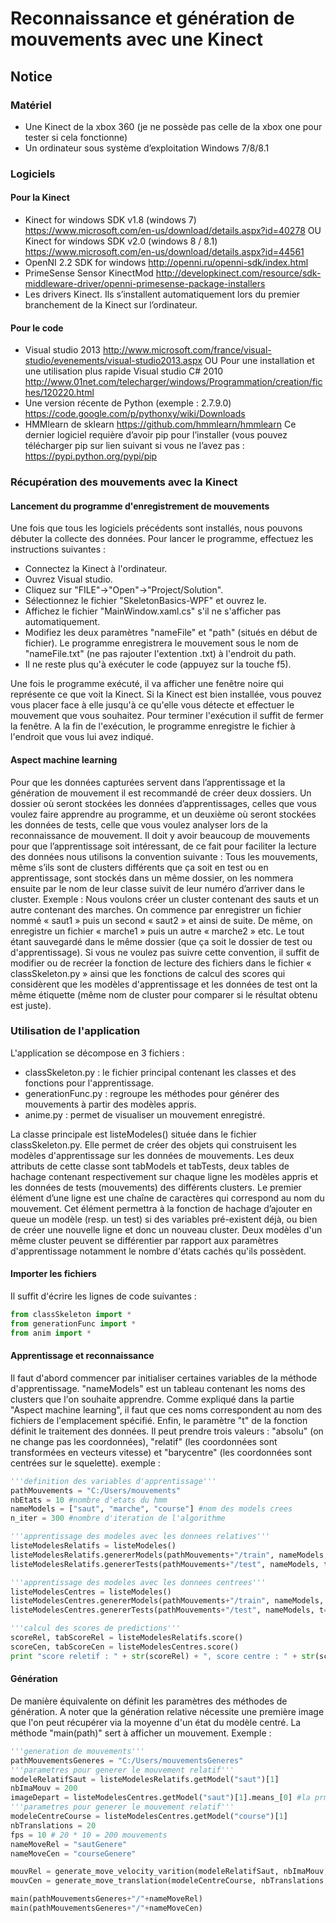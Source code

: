 # Reconnaissance et génération de mouvements avec une Kinect 

## Notice

### Matériel
- Une Kinect de la xbox 360 (je ne possède pas celle de la xbox one pour tester si cela fonctionne)
- Un ordinateur sous système d’exploitation Windows 7/8/8.1

### Logiciels
#### Pour la Kinect
- Kinect for windows SDK v1.8 (windows 7) https://www.microsoft.com/en-us/download/details.aspx?id=40278
OU
Kinect for windows SDK v2.0 (windows 8 / 8.1) https://www.microsoft.com/en-us/download/details.aspx?id=44561
- OpenNI 2.2 SDK for windows http://openni.ru/openni-sdk/index.html
- PrimeSense Sensor KinectMod http://developkinect.com/resource/sdk-middleware-driver/openni-primesense-package-installers
- Les drivers Kinect. Ils s’installent automatiquement lors du premier branchement de la Kinect sur l’ordinateur.

#### Pour le code
- Visual studio 2013 http://www.microsoft.com/france/visual-studio/evenements/visual-studio2013.aspx
OU
Pour une installation et une utilisation plus rapide Visual studio C# 2010 http://www.01net.com/telecharger/windows/Programmation/creation/fiches/120220.html
- Une version récente de Python (exemple : 2.7.9.0) https://code.google.com/p/pythonxy/wiki/Downloads
- HMMlearn de sklearn https://github.com/hmmlearn/hmmlearn
Ce dernier logiciel requière d’avoir pip pour l’installer (vous pouvez télécharger pip sur lien suivant si vous ne l’avez pas : https://pypi.python.org/pypi/pip

### Récupération des mouvements avec la Kinect
#### Lancement du programme d'enregistrement de mouvements

Une fois que tous les logiciels précédents sont installés, nous pouvons débuter la collecte des données. Pour lancer le programme, effectuez les instructions suivantes :
- Connectez la Kinect à l'ordinateur.
- Ouvrez Visual studio.
- Cliquez sur "FILE"->"Open"->"Project/Solution".
- Sélectionnez le fichier "SkeletonBasics-WPF" et ouvrez le.
- Affichez le fichier "MainWindow.xaml.cs" s'il ne s'afficher pas automatiquement.
- Modifiez les deux paramètres "nameFile" et "path" (situés en début de fichier). Le programme enregistrera le mouvement sous le nom de "nameFile.txt" (ne pas rajouter l'extention .txt) à l'endroit du path.
- Il ne reste plus qu'à exécuter le code (appuyez sur la touche f5).

Une fois le programme exécuté, il va afficher une fenêtre noire qui représente ce que voit la Kinect. Si la Kinect est bien installée, vous pouvez vous placer face à elle jusqu'à ce qu'elle vous détecte et effectuer le mouvement que vous souhaitez. Pour terminer l'exécution il suffit de fermer la fenêtre. A la fin de l'exécution, le programme enregistre le fichier à l'endroit que vous lui avez indiqué.

#### Aspect machine learning
Pour que les données capturées servent dans l’apprentissage et la génération de mouvement il est recommandé de créer deux dossiers. Un dossier où seront stockées les données d’apprentissages, celles que vous voulez faire apprendre au programme, et un deuxième où seront stockées les données de tests, celle que vous voulez analyser lors de la reconnaissance de mouvement.
Il doit y avoir beaucoup de mouvements pour que l’apprentissage soit intéressant, de ce fait pour faciliter la lecture des données nous utilisons la convention suivante : Tous les mouvements, même s’ils sont de clusters différents que ça soit en test ou en apprentissage, sont stockés dans un même dossier, on les nommera ensuite par le nom de leur classe suivit de leur numéro d’arriver dans le cluster.
Exemple : Nous voulons créer un cluster contenant des sauts et un autre contenant des marches. On commence par enregistrer un fichier nommé « saut1 » puis un second « saut2 » et ainsi de suite. De même, on enregistre un fichier « marche1 » puis un autre « marche2 » etc. Le tout étant sauvegardé dans le même dossier (que ça soit le dossier de test ou d'apprentissage).
Si vous ne voulez pas suivre cette convention, il suffit de modifier ou de recréer la fonction de lecture des fichiers dans le fichier « classSkeleton.py » ainsi que les fonctions de calcul des scores qui considèrent que les modèles d'apprentissage et les données de test ont la même étiquette (même nom de cluster pour comparer si le résultat obtenu est juste).

### Utilisation de l'application
L'application se décompose en 3 fichiers :
- classSkeleton.py : le fichier principal contenant les classes et des fonctions pour l'apprentissage.
- generationFunc.py : regroupe les méthodes pour générer des mouvements à partir des modèles appris.
- anime.py : permet de visualiser un mouvement enregistré.

La classe principale est listeModeles() située dans le fichier classSkeleton.py. Elle permet de créer des objets qui construisent les modèles d'apprentissage sur les données de mouvements. Les deux attributs de cette classe sont tabModels et tabTests, deux tables de hachage contenant respectivement sur chaque ligne les modèles appris et les données de tests (mouvements) des différents clusters. Le premier élément d’une ligne est une chaîne de caractères qui correspond au nom du mouvement. Cet élément permettra à la fonction de hachage d’ajouter en queue un modèle (resp. un test) si des variables pré-existent déjà, ou bien de créer une nouvelle ligne et donc un nouveau cluster. Deux modèles d'un même cluster peuvent se différentier par rapport aux paramètres d'apprentissage notamment le nombre d'états cachés qu'ils possèdent.

#### Importer les fichiers
Il suffit d'écrire les lignes de code suivantes :
```python
from classSkeleton import *
from generationFunc import *
from anim import *
```
#### Apprentissage et reconnaissance
Il faut d'abord commencer par initialiser certaines variables de la méthode d'apprentissage. "nameModels" est un tableau contenant les noms des clusters que l'on souhaite apprendre. Comme expliqué dans la partie "Aspect machine learning", il faut que ces noms correspondent au nom des fichiers de l'emplacement spécifié. Enfin, le paramètre "t" de la fonction définit le traitement des données. Il peut prendre trois valeurs : "absolu" (on ne change pas les coordonnées), "relatif" (les coordonnées sont transformées en vecteurs vitesse) et "barycentre" (les coordonnées sont centrées sur le squelette). exemple :
```python
'''definition des variables d'apprentissage'''
pathMouvements = "C:/Users/mouvements"
nbEtats = 10 #nombre d'etats du hmm
nameModels = ["saut", "marche", "course"] #nom des models crees
n_iter = 300 #nombre d'iteration de l'algorithme

'''apprentissage des modeles avec les donnees relatives'''
listeModelesRelatifs = listeModeles()
listeModelesRelatifs.genererModels(pathMouvements+"/train", nameModels, nbEtats=nbEtats, n_iter=n_iter, t="relatif")
listeModelesRelatifs.genererTests(pathMouvements+"/test", nameModels, t="relatif")

'''apprentissage des modeles avec les donnees centrees'''
listeModelesCentres = listeModeles()
listeModelesCentres.genererModels(pathMouvements+"/train", nameModels, nbEtats=nbEtats, n_iter=n_iter, t="barycentre")
listeModelesCentres.genererTests(pathMouvements+"/test", nameModels, t="barycentre")

'''calcul des scores de predictions'''
scoreRel, tabScoreRel = listeModelesRelatifs.score()
scoreCen, tabScoreCen = listeModelesCentres.score()
print "score reletif : " + str(scoreRel) + ", score centre : " + str(scoreCen)
```
#### Génération
De manière équivalente on définit les paramètres des méthodes de génération. A noter que la génération relative nécessite une première image que l'on peut récupérer via la moyenne d'un état du modèle centré. La méthode "main(path)" sert à afficher un mouvement. Exemple :
```python
'''generation de mouvements'''
pathMouvementsGeneres = "C:/Users/mouvementsGeneres"
'''parametres pour generer le mouvement relatif'''
modeleRelatifSaut = listeModelesRelatifs.getModel("saut")[1]
nbImaMouv = 200
imageDepart = listeModelesCentres.getModel("saut")[1].means_[0] #la prmiere image pour generer un mouvement relatif
'''parametres pour generer le mouvement relatif'''
modeleCentreCourse = listeModelesCentres.getModel("course")[1]
nbTranslations = 20
fps = 10 # 20 * 10 = 200 mouvements
nameMoveRel = "sautGenere"
nameMoveCen = "courseGenere"

mouvRel = generate_move_velocity_varition(modeleRelatifSaut, nbImaMouv, imageDepart, pathMouvementsGeneres, nameMoveRel)
mouvCen = generate_move_translation(modeleCentreCourse, nbTranslations, fps, pathMouvementsGeneres, nameMoveCen)

main(pathMouvementsGeneres+"/"+nameMoveRel)
main(pathMouvementsGeneres+"/"+nameMoveCen)
```
